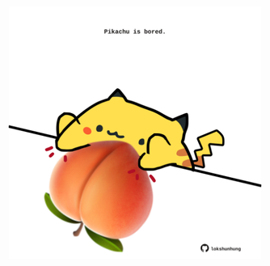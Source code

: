 <!-- built at 22/04/2023, 17:01:08 UTC -->
<p align="center">
  <img width="500" height="500" src="./ReadmeImage.svg">
</p>
